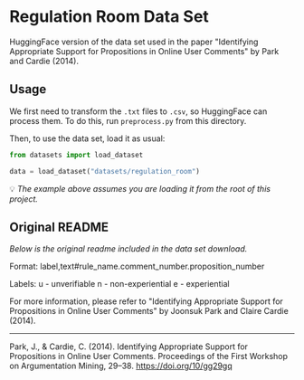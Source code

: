 # Regulation Room Data Set

HuggingFace version of the data set used in the paper "Identifying Appropriate
Support for Propositions in Online User Comments" by Park and Cardie (2014).

## Usage

We first need to transform the `.txt` files to `.csv`, so HuggingFace can
process them. To do this, run `preprocess.py` from this directory.

Then, to use the data set, load it as usual:

```python
from datasets import load_dataset

data = load_dataset("datasets/regulation_room")
```

💡 _The example above assumes you are loading it from the root of this project._

## Original README

_Below is the original readme included in the data set download._

Format:
label,text#rule_name.comment_number.proposition_number

Labels:
u - unverifiable
n - non-experiential
e - experiential

For more information, please refer to "Identifying Appropriate Support for
Propositions in Online User Comments" by Joonsuk Park and Claire Cardie
(2014).

---

Park, J., & Cardie, C. (2014). Identifying Appropriate Support for Propositions
in Online User Comments. Proceedings of the First Workshop on Argumentation
Mining, 29–38. <https://doi.org/10/gg29gq>
